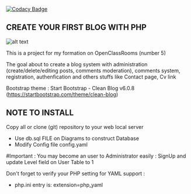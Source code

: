 [![Codacy Badge](https://app.codacy.com/project/badge/Grade/ca81c3a410df40c2b895763aecfeb1bc)](https://www.codacy.com/gh/Kimealabs/P5/dashboard?utm_source=github.com&utm_medium=referral&utm_content=Kimealabs/P5&utm_campaign=Badge_Grade)

## CREATE YOUR FIRST BLOG WITH PHP

![alt text](https://www.php.net//images/logos/php-med-trans-light.gif)

This is a project for my formation on OpenClassRooms (number 5)

The goal about to create a blog system with administration (create/delete/editing posts, comments moderation), comments system, registration, authenfication and others stuffs like Contact page, Cv link

Bootstrap theme : Start Bootstrap - Clean Blog v6.0.8 (https://startbootstrap.com/theme/clean-blog)

## NOTE TO INSTALL

Copy all or clone (git) repository to your web local server

- Use db.sql FILE on Diagrams to construct Database
- Modify Config file config.yaml

#Important :
You may become an user to Administrator easily : SignUp and update Level field on User Table to 1

Don't forget to verify your PHP setting for YAML support :

- php.ini entry is: extension=php_yaml
